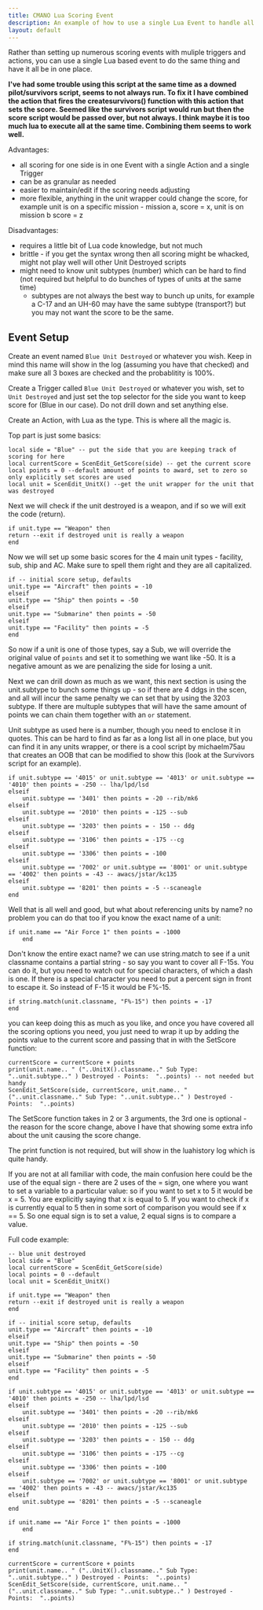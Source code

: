 ```yaml
---
title: CMANO Lua Scoring Event
description: An example of how to use a single Lua Event to handle all scoring for a side.
layout: default
---
```


Rather than setting up numerous scoring events with muliple triggers and actions, you can use a single Lua based event to do the same thing and have it all be in one place.

**I've had some trouble using this script at the same time as a downed pilot/survivors script, seems to not always run. To fix it I have combined the action that fires the createsurvivors() function with this action that sets the score. Seemed like the survivors script would run but then the score script would be passed over, but not always. I think maybe it is too much lua to execute all at the same time. Combining them seems to work well.**

Advantages:
- all scoring for one side is in one Event with a single Action and a single Trigger
- can be as granular as needed
- easier to maintain/edit if the scoring needs adjusting
- more flexible, anything in the unit wrapper could change the score, for example unit is on a specific mission - mission a, score = x, unit is on mission b score = z

Disadvantages:
- requires a little bit of Lua code knowledge, but not much
- brittle - if you get the syntax wrong then all scoring might be whacked, might not play well will other Unit Destroyed scripts
- might need to know unit subtypes (number) which can be hard to find (not required but helpful to do bunches of types of units at the same time)
	- subtypes are not always the best way to bunch up units, for example a C-17 and an UH-60 may have the same subtype (transport?) but you may not want the score to be the same.

## Event Setup

Create an event named `Blue Unit Destroyed` or whatever you wish. Keep in mind this name will show in the log (assuming you have that checked) and make sure all 3 boxes are checked and the probablitity is 100%.

Create a Trigger called `Blue Unit Destroyed` or whatever you wish, set to `Unit Destroyed` and just set the top selector for the side you want to keep score for (Blue in our case). Do not drill down and set anything else.

Create an Action, with Lua as the type. This is where all the magic is.

Top part is just some basics:

```
local side = "Blue" -- put the side that you are keeping track of scoring for here
local currentScore = ScenEdit_GetScore(side) -- get the current score
local points = 0 --default amount of points to award, set to zero so only explicitly set scores are used
local unit = ScenEdit_UnitX() --get the unit wrapper for the unit that was destroyed
```

Next we will check if the unit destroyed is a weapon, and if so we will exit the code (return).

```
if unit.type == "Weapon" then
return --exit if destroyed unit is really a weapon
end
```

Now we will set up some basic scores for the 4 main unit types - facility, sub, ship and AC. Make sure to spell them right and they are all capitalized.

```
if -- initial score setup, defaults
unit.type == "Aircraft" then points = -10
elseif 
unit.type == "Ship" then points = -50
elseif 
unit.type == "Submarine" then points = -50
elseif 
unit.type == "Facility" then points = -5
end
```

So now if a unit is one of those types, say a Sub, we will override the original value of `points` and set it to something we want like -50. It is a negative amount as we are penalizing the side for losing a unit.

Next we can drill down as much as we want, this next section is using the unit.subtype to bunch some things up - so if there are 4 ddgs in the scen, and all will incur the same penalty we can set that by using the 3203 subtype. If there are multuple subtypes that will have the same amount of points we can chain them together with an `or` statement.

Unit subtype as used here is a number, though you need to enclose it in quotes. This can be hard to find as far as a long list all in one place, but you can find it in any units wrapper, or there is a cool script by michaelm75au that creates an OOB that can be modified to show this (look at the Survivors script for an example).

```
if unit.subtype == '4015' or unit.subtype == '4013' or unit.subtype == '4010' then points = -250 -- lha/lpd/lsd
elseif
	unit.subtype == '3401' then points = -20 --rib/mk6
elseif
	unit.subtype == '2010' then points = -125 --sub
elseif
	unit.subtype == '3203' then points = - 150 -- ddg
elseif
	unit.subtype == '3106' then points = -175 --cg
elseif
	unit.subtype == '3306' then points = -100
elseif
	unit.subtype == '7002' or unit.subtype == '8001' or unit.subtype == '4002' then points = -43 -- awacs/jstar/kc135
elseif
	unit.subtype == '8201' then points = -5 --scaneagle 
end
```

Well that is all well and good, but what about referencing units by name? no problem you can do that too if you know the exact name of a unit:

```
if unit.name == "Air Force 1" then points = -1000
	end
```

Don't know the entire exact name? we can use string.match to see if a unit classname contains a partial string - so say you want to cover all F-15s. You can do it, but you need to watch out for special characters, of which a dash is one. If there is a special character you need to put a percent sign in front to escape it. So instead of F-15 it would be F%-15.

```
if string.match(unit.classname, "F%-15") then points = -17
end
```

you can keep doing this as much as you like, and once you have covered all the scoring options you need, you just need to wrap it up by adding the points value to the current score and passing that in with the SetScore function:

```
currentScore = currentScore + points
print(unit.name.. " ("..UnitX().classname.." Sub Type: "..unit.subtype.." ) Destroyed - Points:  "..points) -- not needed but handy
ScenEdit_SetScore(side, currentScore, unit.name.. " ("..unit.classname.." Sub Type: "..unit.subtype.." ) Destroyed - Points:  "..points)
```

The SetScore function takes in 2 or 3 arguments, the 3rd one is optional - the reason for the score change, above I have that showing some extra info about the unit causing the score change.

The print function is not required, but will show in the luahistory log which is quite handy.

If you are not at all familiar with code, the main confusion here could be the use of the equal sign - there are 2 uses of the = sign, one where you want to set a variable to a particular value: so if you want to set x to 5 it would be x = 5. You are explicitly saying that x is equal to 5. If you want to check if x is currently equal to 5 then in some sort of comparison you would see if x == 5. So one equal sign is to set a value, 2 equal signs is to compare a value.

Full code example:

```
-- blue unit destroyed
local side = "Blue"
local currentScore = ScenEdit_GetScore(side) 
local points = 0 --default
local unit = ScenEdit_UnitX()

if unit.type == "Weapon" then
return --exit if destroyed unit is really a weapon
end

if -- initial score setup, defaults
unit.type == "Aircraft" then points = -10
elseif 
unit.type == "Ship" then points = -50
elseif 
unit.type == "Submarine" then points = -50
elseif 
unit.type == "Facility" then points = -5
end

if unit.subtype == '4015' or unit.subtype == '4013' or unit.subtype == '4010' then points = -250 -- lha/lpd/lsd
elseif
	unit.subtype == '3401' then points = -20 --rib/mk6
elseif
	unit.subtype == '2010' then points = -125 --sub
elseif
	unit.subtype == '3203' then points = - 150 -- ddg
elseif
	unit.subtype == '3106' then points = -175 --cg
elseif
	unit.subtype == '3306' then points = -100
elseif
	unit.subtype == '7002' or unit.subtype == '8001' or unit.subtype == '4002' then points = -43 -- awacs/jstar/kc135
elseif
	unit.subtype == '8201' then points = -5 --scaneagle 
end

if unit.name == "Air Force 1" then points = -1000
	end

if string.match(unit.classname, "F%-15") then points = -17
end

currentScore = currentScore + points
print(unit.name.. " ("..UnitX().classname.." Sub Type: "..unit.subtype.." ) Destroyed - Points:  "..points)
ScenEdit_SetScore(side, currentScore, unit.name.. " ("..unit.classname.." Sub Type: "..unit.subtype.." ) Destroyed - Points:  "..points)
```
